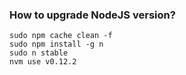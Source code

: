 ### How to upgrade NodeJS version?
```
sudo npm cache clean -f  
sudo npm install -g n
sudo n stable
nvm use v0.12.2
```

